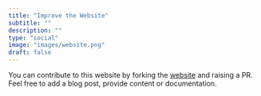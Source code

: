 ```yaml
---
title: "Improve the Website"
subtitle: ""
description: ""
type: "social"
image: "images/website.png"
draft: false
---
```


You can contribute to this website by forking the [website](https://github.com/artemiscloud/website) and raising a PR. Feel 
free to add a blog post, provide content or documentation.